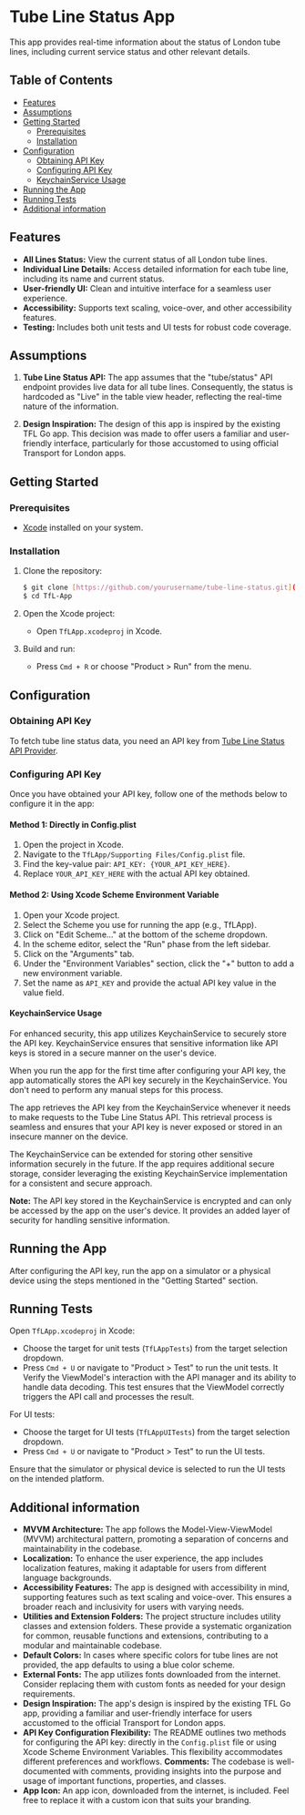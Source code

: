 # Tube Line Status App

This app provides real-time information about the status of London tube lines, including current service status and other relevant details.

## Table of Contents

- [Features](#features)
- [Assumptions](#assumptions)
- [Getting Started](#getting-started)
  - [Prerequisites](#prerequisites)
  - [Installation](#installation)
- [Configuration](#configuration)
  - [Obtaining API Key](#obtaining-api-key)
  - [Configuring API Key](#configuring-api-key)
  - [KeychainService Usage](#keychainservice-usage)
- [Running the App](#running-the-app)
- [Running Tests](#running-tests)
- [Additional information](#acknowledgements)

## Features

- **All Lines Status:** View the current status of all London tube lines.
- **Individual Line Details:** Access detailed information for each tube line, including its name and current status.
- **User-friendly UI:** Clean and intuitive interface for a seamless user experience.
- **Accessibility:** Supports text scaling, voice-over, and other accessibility features.
- **Testing:** Includes both unit tests and UI tests for robust code coverage.

## Assumptions

1. **Tube Line Status API:** The app assumes that the "tube/status" API endpoint provides live data for all tube lines. Consequently, the status is hardcoded as "Live" in the table view header, reflecting the real-time nature of the information.

2. **Design Inspiration:** The design of this app is inspired by the existing TFL Go app. This decision was made to offer users a familiar and user-friendly interface, particularly for those accustomed to using official Transport for London apps.

## Getting Started

### Prerequisites

- [Xcode](https://developer.apple.com/xcode/) installed on your system.

### Installation

1. Clone the repository:

    ```bash
    $ git clone [https://github.com/yourusername/tube-line-status.git](https://github.com/sarathkumarsankar/TfL-App.git)
    $ cd TfL-App
    ```

2. Open the Xcode project:

    - Open `TfLApp.xcodeproj` in Xcode.

3. Build and run:

    - Press `Cmd + R` or choose "Product > Run" from the menu.

## Configuration

### Obtaining API Key

To fetch tube line status data, you need an API key from [Tube Line Status API Provider](https://api.tfl.gov.uk).

### Configuring API Key

Once you have obtained your API key, follow one of the methods below to configure it in the app:

#### Method 1: Directly in Config.plist

1. Open the project in Xcode.
2. Navigate to the `TfLApp/Supporting Files/Config.plist` file.
3. Find the key-value pair: `API_KEY: {YOUR_API_KEY_HERE}`.
4. Replace `YOUR_API_KEY_HERE` with the actual API key obtained.

#### Method 2: Using Xcode Scheme Environment Variable

1. Open your Xcode project.
2. Select the Scheme you use for running the app (e.g., TfLApp).
3. Click on "Edit Scheme..." at the bottom of the scheme dropdown.
4. In the scheme editor, select the "Run" phase from the left sidebar.
5. Click on the "Arguments" tab.
6. Under the "Environment Variables" section, click the "+" button to add a new environment variable.
7. Set the name as `API_KEY` and provide the actual API key value in the value field.

#### KeychainService Usage

For enhanced security, this app utilizes KeychainService to securely store the API key. KeychainService ensures that sensitive information like API keys is stored in a secure manner on the user's device.

When you run the app for the first time after configuring your API key, the app automatically stores the API key securely in the KeychainService. You don't need to perform any manual steps for this process.

The app retrieves the API key from the KeychainService whenever it needs to make requests to the Tube Line Status API. This retrieval process is seamless and ensures that your API key is never exposed or stored in an insecure manner on the device.

The KeychainService can be extended for storing other sensitive information securely in the future. If the app requires additional secure storage, consider leveraging the existing KeychainService implementation for a consistent and secure approach.

**Note:** The API key stored in the KeychainService is encrypted and can only be accessed by the app on the user's device. It provides an added layer of security for handling sensitive information.

## Running the App

After configuring the API key, run the app on a simulator or a physical device using the steps mentioned in the "Getting Started" section.

## Running Tests

Open `TfLApp.xcodeproj` in Xcode:

- Choose the target for unit tests (`TfLAppTests`) from the target selection dropdown.
- Press `Cmd + U` or navigate to "Product > Test" to run the unit tests.
It Verify the ViewModel's interaction with the API manager and its ability to handle data decoding. This test ensures that the ViewModel correctly triggers the API call and processes the result.

For UI tests:

- Choose the target for UI tests (`TfLAppUITests`) from the target selection dropdown.
- Press `Cmd + U` or navigate to "Product > Test" to run the UI tests.

Ensure that the simulator or physical device is selected to run the UI tests on the intended platform.

## Additional information

- **MVVM Architecture:** The app follows the Model-View-ViewModel (MVVM) architectural pattern, promoting a separation of concerns and maintainability in the codebase.
- **Localization:** To enhance the user experience, the app includes localization features, making it adaptable for users from different language backgrounds.
- **Accessibility Features:** The app is designed with accessibility in mind, supporting features such as text scaling and voice-over. This ensures a broader reach and inclusivity for users with varying needs.
- **Utilities and Extension Folders:** The project structure includes utility classes and extension folders. These provide a systematic organization for common, reusable functions and extensions, contributing to a modular and maintainable codebase.
- **Default Colors:** In cases where specific colors for tube lines are not provided, the app defaults to using a blue color scheme.
- **External Fonts:** The app utilizes fonts downloaded from the internet. Consider replacing them with custom fonts as needed for your design requirements.
- **Design Inspiration:** The app's design is inspired by the existing TFL Go app, providing a familiar and user-friendly interface for users accustomed to the official Transport for London apps.
- **API Key Configuration Flexibility:** The README outlines two methods for configuring the API key: directly in the `Config.plist` file or using Xcode Scheme Environment Variables. This flexibility accommodates different preferences and workflows.
  **Comments:** The codebase is well-documented with comments, providing insights into the purpose and usage of important functions, properties, and classes.
- **App Icon:** An app icon, downloaded from the internet, is included. Feel free to replace it with a custom icon that suits your branding.
